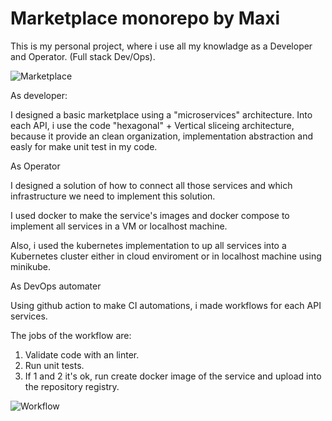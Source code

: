 # Marketplace monorepo by Maxi

This is my personal project, where i use all my knowladge as a Developer and Operator. (Full stack Dev/Ops).

![Marketplace](https://drive.google.com/uc?export=view&id=1uIv4jQsAbbrJipk6CIWIrDKXdCVtbE28)

As developer:

I designed a basic marketplace using a "microservices" architecture.
Into each API, i use the code "hexagonal" + Vertical sliceing architecture, because it provide an clean organization, implementation abstraction and easly for make unit test in my code.

As Operator

I designed a solution of how to connect all those services and which infrastructure we need to implement this solution.

I used docker to make the service's images and docker compose to implement all services in a VM or localhost machine.

Also, i used the kubernetes implementation to up all services into a Kubernetes cluster either in cloud enviroment or in localhost machine using minikube.

As DevOps automater

Using github action to make CI automations, i made workflows for each API services.

The jobs of the workflow are:

1. Validate code with an linter.
2. Run unit tests.
3. If 1 and 2 it's ok, run create docker image of the service and upload into the repository registry.

![Workflow](https://drive.google.com/uc?export=view&id=1C3JI1vQgqH4pOlZiuojcZ0pV7bJwVHI7)
